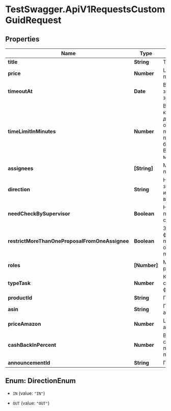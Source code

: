 # TestSwagger.ApiV1RequestsCustomGuidRequest

## Properties

Name | Type | Description | Notes
------------ | ------------- | ------------- | -------------
**title** | **String** | Title заявки. | [optional] 
**price** | **Number** | Цена за каждое предложение. | [optional] 
**timeoutAt** | **Date** | Время закрытия заявки. | [optional] 
**timeLimitInMinutes** | **Number** | Время за которое должен отправить предложение после бронирования. В минутах, не менее 10. | [optional] 
**assignees** | **[String]** | Массив id пользователей. | [optional] 
**direction** | **String** | Направление заявки, исходящая или входящая. | [optional] 
**needCheckBySupervisor** | **Boolean** | Нуждается в проверке супервайзером. | [optional] 
**restrictMoreThanOneProposalFromOneAssignee** | **Boolean** | Запретить фрилансеру повторное отправление предложений. | [optional] 
**roles** | **[Number]** | Массив массив ролей. | [optional] 
**typeTask** | **Number** | Код специализации фрилансера | [optional] 
**productId** | **String** | Гуид продукта | [optional] 
**asin** | **String** | Привязанный асин | [optional] 
**priceAmazon** | **Number** | Цена на амазоне | [optional] 
**cashBackInPercent** | **Number** | Возврат средств с покупки в процентах | [optional] 
**announcementId** | **String** | Гуид анонса | [optional] 



## Enum: DirectionEnum


* `IN` (value: `"IN"`)

* `OUT` (value: `"OUT"`)




